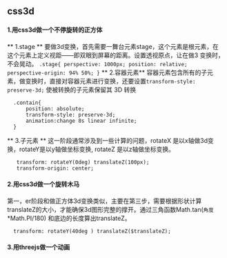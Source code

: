 ## css3d

#### 1.用css3d做一个不停旋转的正方体
  ** 1.stage **
  要做3d变换，首先需要一舞台元素stage，这个元素是根元素，在这个元素上定义视距——即双眼到屏幕的距离。设置透视原点，让在做3
  变换时，不会晃动。
    ```
    .stage{
        perspective: 1000px;
        position: relative;
        perspective-origin: 94% 50%;
    }
    ```
  ** 2.容器元素**
  容器元素包含所有的子元素，做变换时，直接对容器元素进行变换，还要设置` transform-style: preserve-3d; ` 使被转换的子元素保留其 3D 转换
  ```
    .contain{
        position: absolute;
        transform-style: preserve-3d;
        animation:change 8s linear infinite;
    }
  ```
  ** 3.子元素 **
  这一阶段通常涉及到一些计算的问题，rotateX 是以x轴做3d变换，rotateY是以y轴做坐标变换, rotateZ 是以z轴做坐标变换。
  ```
     transform: rotateY(0deg) translateZ(100px);
     transform-origin: center;
  ```

#### 2.用css3d做一个旋转木马
  第一，er阶段和做正方体3d变换类似，主要在第三步，需要根据形状计算translateZ的大小，才能确保3d图形完整的撑开。通过三角函数Math.tan(`角度`*Math.PI/180) 和底边的长度算出translateZ。
  ```
    transform: rotateY(40deg ) translateZ($translateZ);
  ```
#### 3.用threejs做一个动画
